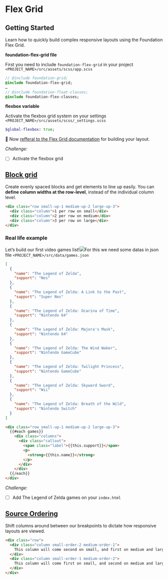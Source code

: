 # Flex Grid

## Getting Started

Learn how to quickly build complex responsive layouts using the Foundation Flex Grid.

**foundation-flex-grid file**

First you need to include `foundation-flex-grid` in your project `<PROJECT_NAME>/src/assets/scss/app.scss`

~~~sass
// @include foundation-grid;
@include foundation-flex-grid;
…
// @include foundation-float-classes;
@include foundation-flex-classes;
~~~

**flexbox variable**

Activate the flexbox grid system on your settings  `<PROJECT_NAME>/src/assets/scss/_settings.scss`

~~~sass
$global-flexbox: true;
~~~

🚨 Now [refferal to the Flex Grid documentation](http://foundation.zurb.com/sites/docs/flex-grid.html) for building your layout.

_Challenge:_

* [ ] Activate the flexbox grid

## [Block grid](http://foundation.zurb.com/sites/docs/flex-grid.html#block-grids)

Create evenly spaced blocks and get elements to line up easily. You can **define column widths at the row-level**, instead of the individual column level.

~~~html
<div class="row small-up-1 medium-up-2 large-up-3">
  <div class="column">1 per row on small</div>
  <div class="column">2 per row on medium</div>
  <div class="column">3 per row on large</div>
</div>
~~~

### Real life example

Let’s build our first video games list!![](/assets/zelda-games.png)For this we need some datas in json file `<PROJECT_NAME>/src/data/games.json`

~~~json
[
  {
    "name": "The Legend of Zelda",
    "support": "Nes"
  },
  {
    "name": "The Legend of Zelda: A Link to the Past",
    "support": "Super Nes"
  },
  {
    "name": "The Legend of Zelda: Ocarina of Time",
    "support": "Nintendo 64"
  },
  {
    "name": "The Legend of Zelda: Majora's Mask",
    "support": "Nintendo 64"
  },
  {
    "name": "The Legend of Zelda: The Wind Waker",
    "support": "Nintendo GameCube"
  },
  {
    "name": "The Legend of Zelda: Twilight Princess",
    "support": "Nintendo GameCube"
  },
  {
    "name": "The Legend of Zelda: Skyward Sword",
    "support": "Wii"
  },
  {
    "name": "The Legend of Zelda: Breath of the Wild",
    "support": "Nintendo Switch"
  }
]
~~~

~~~html
<div class="row small-up-1 medium-up-2 large-up-3">
  {{#each games}}
    <div class="columns">
      <div class="callout">
        <span class="label">{{this.support}}</span>
        <p>
          <strong>{{this.name}}</strong>
        </p>
      </div>
    </div>
  {{/each}}
</div>
~~~

_Challenge:_

* [ ] Add The Legend of Zelda games on your `index.html`

## [Source Ordering](http://foundation.zurb.com/sites/docs/flex-grid.html#source-ordering)

Shift columns around between our breakpoints to dictate how responsive layouts are viewed.

~~~html
<div class="row">
  <div class="column small-order-2 medium-order-1">
    This column will come second on small, and first on medium and larger.
  </div>
  <div class="column small-order-1 medium-order-2">
    This column will come first on small, and second on medium and larger.
  </div>
</div>
~~~
